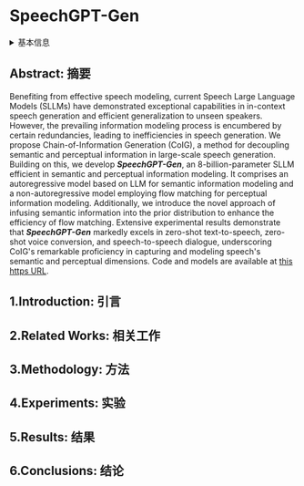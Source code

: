 # SpeechGPT-Gen

<details>
<summary>基本信息</summary>

- 标题: "SpeechGPT-Gen: Scaling Chain-of-Information Speech Generation"
- 作者:
  - 01 Dong Zhang
  - 02 Xin Zhang
  - 03 Jun Zhan
  - 04 Shimin Li
  - 05 Yaqian Zhou
  - 06 Xipeng Qiu (邱锡鹏)
- 链接:
  - [ArXiv](https://arxiv.org/abs/2401.13527)
  - [Publication]()
  - [Github](https://github.com/0nutation/speechgpt)
  - [Demo](https://0nutation.github.io/SpeechGPT-Gen.github.io/)
- 文件:
  - [ArXiv](_PDF/2401.13527v2__SpeechGPT-Gen__Scaling_Chain-of-Information_Speech_Generation.pdf)
  - [Publication] #TODO

</details>

## Abstract: 摘要

Benefiting from effective speech modeling, current Speech Large Language Models (SLLMs) have demonstrated exceptional capabilities in in-context speech generation and efficient generalization to unseen speakers.
However, the prevailing information modeling process is encumbered by certain redundancies, leading to inefficiencies in speech generation.
We propose Chain-of-Information Generation (CoIG), a method for decoupling semantic and perceptual information in large-scale speech generation.
Building on this, we develop ***SpeechGPT-Gen***, an 8-billion-parameter SLLM efficient in semantic and perceptual information modeling.
It comprises an autoregressive model based on LLM for semantic information modeling and a non-autoregressive model employing flow matching for perceptual information modeling.
Additionally, we introduce the novel approach of infusing semantic information into the prior distribution to enhance the efficiency of flow matching.
Extensive experimental results demonstrate that ***SpeechGPT-Gen*** markedly excels in zero-shot text-to-speech, zero-shot voice conversion, and speech-to-speech dialogue, underscoring CoIG's remarkable proficiency in capturing and modeling speech's semantic and perceptual dimensions.
Code and models are available at [this https URL](https://github.com/0nutation/SpeechGPT).

## 1.Introduction: 引言

## 2.Related Works: 相关工作

## 3.Methodology: 方法

## 4.Experiments: 实验

## 5.Results: 结果

## 6.Conclusions: 结论